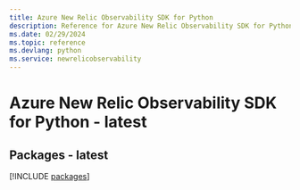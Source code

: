 ```yaml
---
title: Azure New Relic Observability SDK for Python
description: Reference for Azure New Relic Observability SDK for Python
ms.date: 02/29/2024
ms.topic: reference
ms.devlang: python
ms.service: newrelicobservability
---
```

# Azure New Relic Observability SDK for Python - latest
## Packages - latest
[!INCLUDE [packages](new-relic-observability-index.md)]